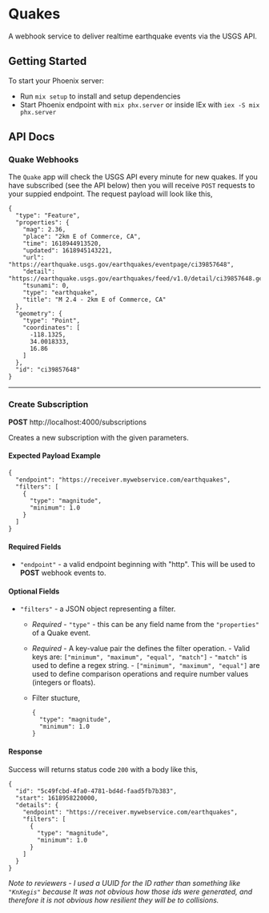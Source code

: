 # Quakes

A webhook service to deliver realtime earthquake events via the USGS API.

## Getting Started

To start your Phoenix server:

  * Run `mix setup` to install and setup dependencies
  * Start Phoenix endpoint with `mix phx.server` or inside IEx with `iex -S mix phx.server`


## API Docs

### Quake Webhooks

The `Quake` app will check the USGS API every minute for new quakes. If you have subscribed (see the API below) then you will receive `POST` requests to your suppied endpoint. The request payload will look like this,

```
{
  "type": "Feature",
  "properties": {
    "mag": 2.36,
    "place": "2km E of Commerce, CA",
    "time": 1618944913520,
    "updated": 1618945143221,
    "url": "https://earthquake.usgs.gov/earthquakes/eventpage/ci39857648",
    "detail": "https://earthquake.usgs.gov/earthquakes/feed/v1.0/detail/ci39857648.geojson",
    "tsunami": 0,
    "type": "earthquake",
    "title": "M 2.4 - 2km E of Commerce, CA"
  },
  "geometry": {
    "type": "Point",
    "coordinates": [
      -118.1325,
      34.0018333,
      16.86
    ]
  },
  "id": "ci39857648"
}
```

---

### Create Subscription

**POST** http://localhost:4000/subscriptions

Creates a new subscription with the given parameters.

#### Expected Payload Example

```
{
  "endpoint": "https://receiver.mywebservice.com/earthquakes",
  "filters": [
    {
      "type": "magnitude",
      "minimum": 1.0
    }
  ]
}
```

#### Required Fields

  * `"endpoint"` - a valid endpoint beginning with "http". This will be used to **POST** webhook events to.

#### Optional Fields

  * `"filters"` - a JSON object representing a filter.
    - *Required* - `"type"` - this can be any field name from the `"properties"` of a Quake event.
    - *Required* - A key-value pair the defines the filter operation.
                 -  Valid keys are: `["minimum", "maximum", "equal", "match"]`
                 - `"match"` is used to define a regex string.
                 - `["minimum", "maximum", "equal"]` are used to define comparison operations and require number values (integers or floats).

    - Filter stucture,
      ```
      {
        "type": "magnitude",
        "minimum": 1.0
      }
      ```

#### Response

Success will returns status code `200` with a body like this,

```
{
  "id": "5c49fcbd-4fa0-4781-bd4d-faad5fb7b383",
  "start": 1618958220000,
  "details": {
    "endpoint": "https://receiver.mywebservice.com/earthquakes",
    "filters": [
      {
        "type": "magnitude",
        "minimum": 1.0
      }
    ]
  }
}
```

*Note to reviewers - I used a UUID for the ID rather than something like `"KnXegis"` because It was not obvious how those ids were generated, and therefore it is not obvious how resilient they will be to collisions.*

